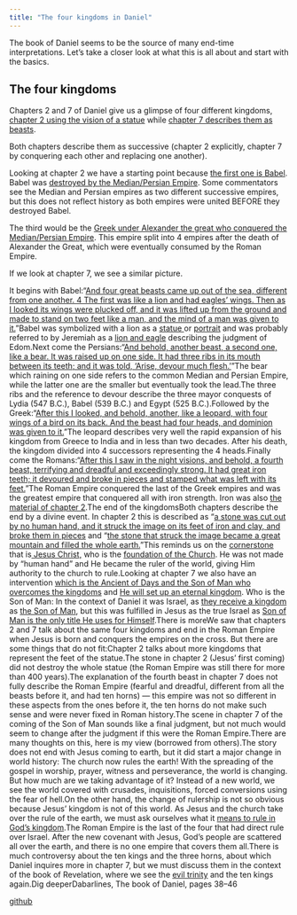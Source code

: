 ```yaml
---
title: "The four kingdoms in Daniel"
---
```



The book of Daniel seems to be the source of many end-time interpretations. Let’s take a closer look at what this is all about and start with the basics.


## The four kingdoms

<a name="3dba"></a>
Chapters 2 and 7 of Daniel give us a glimpse of four different kingdoms, [chapter 2 using the vision of a statue](https://www.bibleserver.com/NIV/Daniel2) while [chapter 7 describes them as beasts](https://www.bibleserver.com/NIV/Daniel7).

Both chapters describe them as successive (chapter 2 explicitly, chapter 7 by conquering each other and replacing one another).

Looking at chapter 2 we have a starting point because [the first one is Babel](https://www.bibleserver.com/NIV/Daniel2%3A37-38). Babel was [destroyed by the Median/Persian Empire](https://www.bibleserver.com/NIV/Daniel5%3A30). Some commentators see the Median and Persian empires as two different successive empires, but this does not reflect history as both empires were united BEFORE they destroyed Babel.

The third would be the [Greek under Alexander the great who conquered the Median/Persian Empire](https://www.bibleserver.com/NIV/Daniel8%3A19-21). This empire split into 4 empires after the death of Alexander the Great, which were eventually consumed by the Roman Empire.

If we look at chapter 7, we see a similar picture.



It begins with Babel:“[And four great beasts came up out of the sea, different from one another. 4 The first was like a lion and had eagles’ wings. Then as I looked its wings were plucked off, and it was lifted up from the ground and made to stand on two feet like a man, and the mind of a man was given to it.](https://www.bibleserver.com/NIV/Daniel7%3A3-4)”Babel was symbolized with a lion as a [statue ](https://en.wikipedia.org/wiki/Lion_of_Babylon)or [portrait](https://en.wikipedia.org/wiki/Lion_of_Babylon) and was probably referred to by Jeremiah as a [lion and eagle](https://www.bibleserver.com/NIV/Jeremiah49%3A19-22) describing the judgment of Edom.Next come the Persians:“[And behold, another beast, a second one, like a bear. It was raised up on one side. It had three ribs in its mouth between its teeth; and it was told, ‘Arise, devour much flesh.’](https://www.bibleserver.com/NIV/Daniel7%3A5)”The bear which raining on one side refers to the common Median and Persian Empire, while the latter one are the smaller but eventually took the lead.The three ribs and the reference to devour describe the three mayor conquests of Lydia (547 B.C.), Babel (539 B.C.) and Egypt (525 B.C.).Followed by the Greek:“[After this I looked, and behold, another, like a leopard, with four wings of a bird on its back. And the beast had four heads, and dominion was given to it.](https://www.bibleserver.com/NIV/Daniel7%3A6)”The leopard describes very well the rapid expansion of his kingdom from Greece to India and in less than two decades. After his death, the kingdom divided into 4 successors representing the 4 heads.Finally come the Romans:“[After this I saw in the night visions, and behold, a fourth beast, terrifying and dreadful and exceedingly strong. It had great iron teeth; it devoured and broke in pieces and stamped what was left with its feet.](https://www.bibleserver.com/NIV/Daniel7%3A7)”The Roman Empire conquered the last of the Greek empires and was the greatest empire that conquered all with iron strength. Iron was also [the material of chapter 2](https://www.bibleserver.com/NIV/Daniel2%3A40).The end of the kingdomsBoth chapters describe the end by a divine event. In chapter 2 this is described as “[a stone was cut out by no human hand, and it struck the image on its feet of iron and clay, and broke them in pieces](https://www.bibleserver.com/NIV/Daniel2%3A34) and “[the stone that struck the image became a great mountain and filled the whole earth.](https://www.bibleserver.com/NIV/Daniel2%3A35)”This reminds us on the [cornerstone](https://www.bibleserver.com/NIV/Isaiah28%3A16) that is[ Jesus Christ,](https://www.bibleserver.com/NIV/1%20Peter2%3A4-8) who is the [foundation of the Church](https://www.bibleserver.com/NIV/Ephesians2%3A19-22). He was not made by “human hand” and He became the ruler of the world, giving Him authority to the church to rule.Looking at chapter 7 we also have an intervention [which is the Ancient of Days and the Son of Man who overcomes the kingdoms](https://www.bibleserver.com/NIV/Daniel7%3A9-12) and [He will set up an eternal kingdom](https://www.bibleserver.com/NIV/Daniel7%3A13-14). Who is the Son of Man: In the context of Daniel it was Israel, as [they receive a kingdom](https://www.bibleserver.com/NIV/Daniel7%3A18) as [the Son of Man](https://www.bibleserver.com/NIV/Daniel7%3A14), but this was fulfilled in Jesus as the true Israel as [Son of Man is the only title He uses for Himself](https://www.bibleserver.com/search/NIV/son%20of%20man).There is moreWe saw that chapters 2 and 7 talk about the same four kingdoms and end in the Roman Empire when Jesus is born and conquers the empires on the cross. But there are some things that do not fit:Chapter 2 talks about more kingdoms that represent the feet of the statue.The stone in chapter 2 (Jesus’ first coming) did not destroy the whole statue (the Roman Empire was still there for more than 400 years).The explanation of the fourth beast in chapter 7 does not fully describe the Roman Empire (fearful and dreadful, different from all the beasts before it, and had ten horns) — this empire was not so different in these aspects from the ones before it, the ten horns do not make such sense and were never fixed in Roman history.The scene in chapter 7 of the coming of the Son of Man sounds like a final judgment, but not much would seem to change after the judgment if this were the Roman Empire.There are many thoughts on this, here is my view (borrowed from others).The story does not end with Jesus coming to earth, but it did start a major change in world history: The church now rules the earth! With the spreading of the gospel in worship, prayer, witness and perseverance, the world is changing. But how much are we taking advantage of it? Instead of a new world, we see the world covered with crusades, inquisitions, forced conversions using the fear of hell.On the other hand, the change of rulership is not so obvious because Jesus’ kingdom is not of this world. As Jesus and the church take over the rule of the earth, we must ask ourselves what it [means to rule in God’s kingdom](https://www.bibleserver.com/NIV/Matthew20%3A25-28).The Roman Empire is the last of the four that had direct rule over Israel. After the new covenant with Jesus, God’s people are scattered all over the earth, and there is no one empire that covers them all.There is much controversy about the ten kings and the three horns, about which Daniel inquires more in chapter 7, but we must discuss them in the context of the book of Revelation, where we see the [evil trinity](../../../content/beasts/expl/the-nature-of-the-beast-in-the-book-of-revelation/index.html) and the ten kings again.Dig deeperDabarlines, The book of Daniel, pages 38–46


[github](https://github.com/revelation-today/revelation-today/blob/main/exampleSite/content/docs/bible/daniel/expl/the-four-kingdoms-in-daniel.md)
